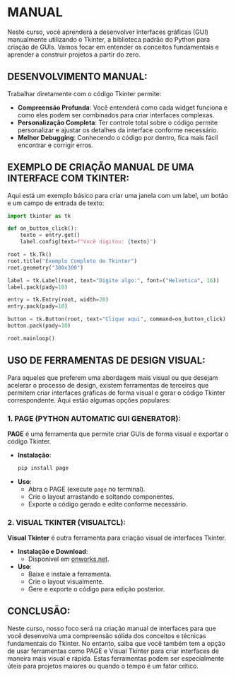 # MANUAL
Neste curso, você aprenderá a desenvolver interfaces gráficas (GUI) manualmente utilizando o Tkinter, a biblioteca padrão do Python para criação de GUIs. Vamos focar em entender os conceitos fundamentais e aprender a construir projetos a partir do zero.

## DESENVOLVIMENTO MANUAL:
Trabalhar diretamente com o código Tkinter permite:

- **Compreensão Profunda**: Você entenderá como cada widget funciona e como eles podem ser combinados para criar interfaces complexas.
- **Personalização Completa**: Ter controle total sobre o código permite personalizar e ajustar os detalhes da interface conforme necessário.
- **Melhor Debugging**: Conhecendo o código por dentro, fica mais fácil encontrar e corrigir erros.

## EXEMPLO DE CRIAÇÃO MANUAL DE UMA INTERFACE COM TKINTER:
Aqui está um exemplo básico para criar uma janela com um label, um botão e um campo de entrada de texto:

```python
import tkinter as tk

def on_button_click():
    texto = entry.get()
    label.config(text=f"Você digitou: {texto}")

root = tk.Tk()
root.title("Exemplo Completo de Tkinter")
root.geometry("300x300")

label = tk.Label(root, text="Digite algo:", font=("Helvetica", 16))
label.pack(pady=10)

entry = tk.Entry(root, width=20)
entry.pack(pady=10)

button = tk.Button(root, text="Clique aqui", command=on_button_click)
button.pack(pady=10)

root.mainloop()
```

## USO DE FERRAMENTAS DE DESIGN VISUAL:
Para aqueles que preferem uma abordagem mais visual ou que desejam acelerar o processo de design, existem ferramentas de terceiros que permitem criar interfaces gráficas de forma visual e gerar o código Tkinter correspondente. Aqui estão algumas opções populares:

### 1. PAGE (PYTHON AUTOMATIC GUI GENERATOR):
**PAGE** é uma ferramenta que permite criar GUIs de forma visual e exportar o código Tkinter.

- **Instalação**:
  ```sh
  pip install page
  ```
- **Uso**:
  - Abra o PAGE (execute `page` no terminal).
  - Crie o layout arrastando e soltando componentes.
  - Exporte o código gerado e edite conforme necessário.

### 2. VISUAL TKINTER (VISUALTCL):
**Visual Tkinter** é outra ferramenta para criação visual de interfaces Tkinter.

- **Instalação e Download**:
  - Disponível em [onworks.net](https://www.onworks.net/pt/software/windows/app-visual-tkinter-python-ide).
- **Uso**:
  - Baixe e instale a ferramenta.
  - Crie o layout visualmente.
  - Gere e exporte o código para edição posterior.

## CONCLUSÃO:
Neste curso, nosso foco será na criação manual de interfaces para que você desenvolva uma compreensão sólida dos conceitos e técnicas fundamentais do Tkinter. No entanto, saiba que você também tem a opção de usar ferramentas como PAGE e Visual Tkinter para criar interfaces de maneira mais visual e rápida. Estas ferramentas podem ser especialmente úteis para projetos maiores ou quando o tempo é um fator crítico.

